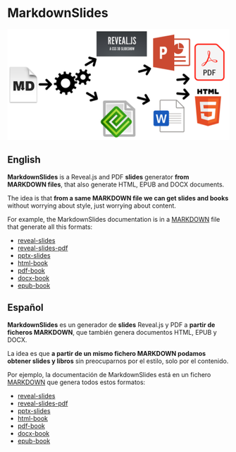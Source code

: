 # MarkdownSlides

![](./doc/img/markdownslides.png)

## English

**MarkdownSlides** is a Reveal.js and PDF **slides** generator
**from MARKDOWN files**, that also generate HTML, EPUB and DOCX documents.

The idea is that **from a same MARKDOWN file we can get slides and books**
without worrying about style, just worrying about content.

For example, the MarkdownSlides documentation is in a
[MARKDOWN](https://raw.github.com/asanzdiego/markdownslides/master/doc/md/readme.md)
file that generate all this formats:

  - [reveal-slides](http://asanzdiego.github.io/markdownslides/doc/export/readme-slides.html)
  - [reveal-slides-pdf](http://asanzdiego.github.io/markdownslides/doc/export/readme-slides.pdf)
  - [pptx-slides](http://asanzdiego.github.io/markdownslides/doc/export/readme-slides.pptx)
  - [html-book](http://asanzdiego.github.io/markdownslides/doc/export/readme-book.html)
  - [pdf-book](http://asanzdiego.github.io/markdownslides/doc/export/readme-book.pdf)
  - [docx-book](http://asanzdiego.github.io/markdownslides/doc/export/readme-book.docx)
  - [epub-book](http://asanzdiego.github.io/markdownslides/doc/export/readme-book.epub)

## Español

**MarkdownSlides** es un generador de **slides** Reveal.js y PDF
a **partir de ficheros MARKDOWN**,  que también genera documentos HTML, EPUB y DOCX.

La idea es que **a partir de un mismo fichero MARKDOWN podamos obtener slides y libros**
sin preocuparnos por el estilo, solo por el contenido.

Por ejemplo, la documentación de MarkdownSlides está en un fichero
[MARKDOWN](https://raw.github.com/asanzdiego/markdownslides/master/doc/md/leeme.md)
que genera todos estos formatos:

  - [reveal-slides](http://asanzdiego.github.io/markdownslides/doc/export/leeme-slides.html)
  - [reveal-slides-pdf](http://asanzdiego.github.io/markdownslides/doc/export/leeme-slides.pdf)
  - [pptx-slides](http://asanzdiego.github.io/markdownslides/doc/export/leeme-slides.pptx)
  - [html-book](http://asanzdiego.github.io/markdownslides/doc/export/leeme-book.html)
  - [pdf-book](http://asanzdiego.github.io/markdownslides/doc/export/leeme-book.pdf)
  - [docx-book](http://asanzdiego.github.io/markdownslides/doc/export/leeme-book.docx)
  - [epub-book](http://asanzdiego.github.io/markdownslides/doc/export/leeme-book.epub)
 